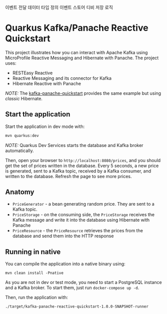 이벤트 전달 데이터 타입 정의
이벤트 스토어 디비 저장 로직








Quarkus Kafka/Panache Reactive Quickstart
=========================================

This project illustrates how you can interact with Apache Kafka using MicroProfile Reactive Messaging and Hibernate with Panache.
The project uses:

* RESTEasy Reactive
* Reactive Messaging and its connector for Kafka
* Hibernate Reactive with Panache

_NOTE:_ The [kafka-panache-quickstart](../kafka-panache-quickstart) provides the same example but using _classic_ Hibernate.

## Start the application

Start the application in dev mode with:

```bash
mvn quarkus:dev
```

_NOTE:_ Quarkus Dev Services starts the database and Kafka broker automatically.

Then, open your browser to `http://localhost:8080/prices`, and you should get the set of prices written in the database.
Every 5 seconds, a new price is generated, sent to a Kafka topic, received by a Kafka consumer, and written to the database.
Refresh the page to see more prices.

## Anatomy

* `PriceGenerator` - a bean generating random price. They are sent to a Kafka topic.
* `PriceStorage` - on the consuming side, the `PriceStorage` receives the Kafka message and write it into the database using Hibernate with Panache
* `PriceResource`  - the `PriceResource` retrieves the prices from the database and send them into the HTTP response

## Running in native

You can compile the application into a native binary using:

`mvn clean install -Pnative`

As you are not in dev or test mode, you need to start a PostgreSQL instance and a Kafka broker.
To start them, just run `docker-compose up -d`.

Then, run the application with:

`./target/kafka-panache-reactive-quickstart-1.0.0-SNAPSHOT-runner` 
